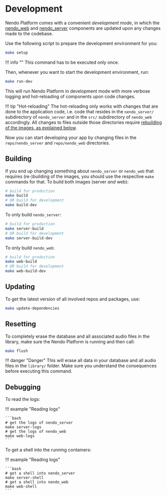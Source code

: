 # Development

Nendo Platform comes with a convenient _development mode_, in which the [nendo_web](web.md) and [nendo_server](server.md) components are updated upon any changes made to the codebase.

Use the following script to prepare the development environment for you:

```bash
make setup
```

!!! info ""
    This command has to be executed only once.

Then, whenever you want to start the development environment, run:

```bash
make run-dev
```

This will run Nendo Platform in development mode with more verbose logging and hot-reloading of components upon code changes.

!!! tip "Hot-reloading"
    The hot-reloading only works with changes that are done to the application code, i.e. code that resides in the `nendo_server/` subdirectory of `nendo_server` and in the `src/` subdirectory of `nendo_web` accordingly. All changes to files outside those directories require [rebuilding of the images, as explained below](#building).

Now you can start developing your app by changing files in the `repo/nendo_server` and `repo/nendo_web` directories.

## Building

If you end up changing something about `nendo_server` or `nendo_web` that requires (re-)building of the images, you should use the respective `make` commands for that. To build both images (server _and_ web):

```bash
# build for production
make build
# OR build for development
make build-dev
```

To only build `nendo_server`:

```bash
# build for production
make server-build
# OR build for development
make server-build-dev
```

To only build `nendo_web`:

```bash
# build for production
make web-build
# OR build for development
make web-build-dev
```

## Updating

To get the latest version of all involved repos and packages, use:

```bash
make update-dependencies
```

## Resetting

To completely erase the database and all associated audio files in the library, make sure the Nendo Platform is running and then call:

```bash
make flush
```

!!! danger "Danger"
    This will erase all data in your database and all audio files in the `library/` folder. Make sure you understand the consequences before executing this command.

## Debugging

To read the logs:

!!! example "Reading logs"

    ```bash
    # get the logs of nendo_server
    make server-logs
    # get the logs of nendo_web
    make web-logs
    ```

To get a shell into the running containers:

!!! example "Reading logs"

    ```bash
    # get a shell into nendo_server
    make server-shell
    # get a shell into nendo_web
    make web-shell
    ```
